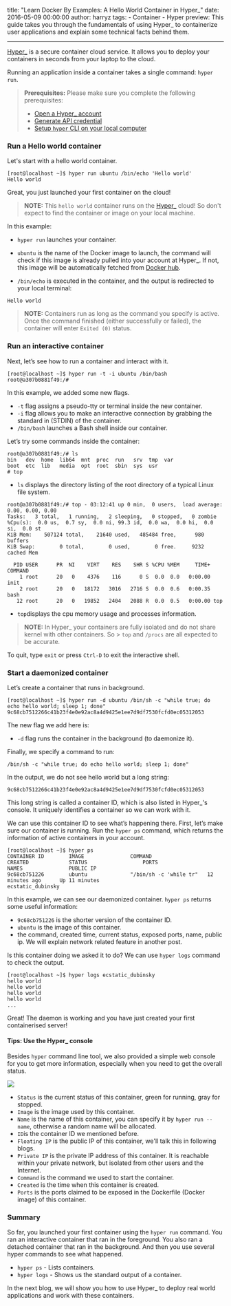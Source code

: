 title: "Learn Docker By Examples: A Hello World Container in Hyper_"
date: 2016-05-09 00:00:00
author: harryz
tags:
    - Container
    - Hyper
preview: This guide takes you through the fundamentals of using Hyper_ to containerize user applications and explain some technical facts behind them.

---

[Hyper_](https://www.hyper.sh/) is a secure container cloud service. It allows you to deploy your containers in seconds from your laptop to the cloud.

Running an application inside a container takes a single command: `hyper run`.

> **Prerequisites:** 
> Please make sure you complete the following prerequisites:
> - [Open a Hyper_ account](https://console.hyper.sh/register)
> - [Generate API credential](https://docs.hyper.sh/GettingStarted/generate_api_credential.html)
> - [Setup `hyper` CLI on your local computer](https://docs.hyper.sh/GettingStarted/install.html)

### Run a Hello world container
Let's start with a hello world container.

``` shell
[root@localhost ~]$ hyper run ubuntu /bin/echo 'Hello world'
Hello world
```

Great, you just launched your first container on the cloud! 

> **NOTE:**
> This `hello world` container runs on the [Hyper_](https://hyper.sh) cloud!  So don't expect to find the container or image on your local machine. 

In this example:

* `hyper run` launches your container.

* `ubuntu` is the name of the Docker image to launch, the command will check if this image is already pulled into your account at Hyper_. If not, this image will be automatically fetched from [Docker hub](https://hub.docker.com/).
* `/bin/echo` is executed in the container, and the output is redirected to your local terminal:

```
Hello world
```

> **NOTE:**
> Containers run as long as the command you specify is active. Once the command finished (either successfully or failed), the container will enter  `Exited (0)` status.

### Run an interactive container

Next, let’s see how to run a container and interact with it.

``` shell
[root@localhost ~]$ hyper run -t -i ubuntu /bin/bash
root@a307b0881f49:/# 
```

In this example, we added some new flags.

* `-t` flag assigns a pseudo-tty or terminal inside the new container.
* `-i` flag allows you to make an interactive connection by grabbing the standard in (STDIN) of the container.
* `/bin/bash` launches a Bash shell inside our container.

Let’s try some commands inside the container:
```
root@a307b0881f49:/# ls
bin   dev  home  lib64  mnt  proc  run   srv  tmp  var
boot  etc  lib   media  opt  root  sbin  sys  usr
# top
```

* `ls` displays the directory listing of the root directory of a typical Linux file system.

```
root@a307b0881f49:/# top - 03:12:41 up 0 min,  0 users,  load average: 0.00, 0.00, 0.00
Tasks:   3 total,   1 running,   2 sleeping,   0 stopped,   0 zombie
%Cpu(s):  0.0 us,  0.7 sy,  0.0 ni, 99.3 id,  0.0 wa,  0.0 hi,  0.0 si,  0.0 st
KiB Mem:    507124 total,    21640 used,   485484 free,      980 buffers
KiB Swap:        0 total,        0 used,        0 free.     9232 cached Mem

  PID USER      PR  NI    VIRT    RES    SHR S %CPU %MEM     TIME+ COMMAND      
    1 root      20   0    4376    116      0 S  0.0  0.0   0:00.00 init         
    2 root      20   0   18172   3016   2716 S  0.0  0.6   0:00.35 bash         
   12 root      20   0   19852   2404   2088 R  0.0  0.5   0:00.00 top 
```

* `top`displays the cpu memory usage and processes information.

> **NOTE:**
> In Hyper_  your containers are fully isolated and do not share kernel with other containers. So > `top` and `/procs` are all expected to be accurate.

To quit, type `exit` or press `Ctrl-D` to exit the interactive shell. 

### Start a daemonized container

Let’s create a container that runs in background.

```shell
[root@localhost ~]$ hyper run -d ubuntu /bin/sh -c "while true; do echo hello world; sleep 1; done"
9c68cb7512266c41b23f4e0e92ac8a4d9425e1ee7d9df7530fcfd0ec05312053
```

The new flag we add here is:

* `-d` flag runs the container in the background (to daemonize it).

Finally, we specify a command to run:

```shell
/bin/sh -c "while true; do echo hello world; sleep 1; done"
```

In the output, we do not see hello world but a long string:

```shell
9c68cb7512266c41b23f4e0e92ac8a4d9425e1ee7d9df7530fcfd0ec05312053
```
This long string is called a container ID, which is also listed in Hyper_'s console. It uniquely identifies a container so we can work with it.

We can use this container ID to see what’s happening there. First, let’s make sure our container is running. Run the `hyper ps` command, which returns the information of active containers in your account.

```shell
[root@localhost ~]$ hyper ps
CONTAINER ID        IMAGE               COMMAND                  CREATED             STATUS                  PORTS                    NAMES               PUBLIC IP
9c68cb751226        ubuntu              "/bin/sh -c 'while tr"   12 minutes ago      Up 11 minutes                                    ecstatic_dubinsky   
```
In this example, we can see our  daemonized container. `hyper ps` returns some useful information:

* `9c68cb751226` is the shorter version of the container ID.
* `ubuntu` is the image of this container.
*  the command, created time, current status, exposed ports, name, public ip. We will explain network related feature in another post.

Is this container doing we asked it to do? We can use `hyper logs` command to check the output.

```shell
[root@localhost ~]$ hyper logs ecstatic_dubinsky
hello world
hello world
hello world
hello world
...
```

Great! The daemon is working and you have just created your first containerised server! 

#### Tips: Use the Hyper_ console

Besides `hyper` command line tool, we also provided a simple web console for you to get more information, especially when you need to get the overall status.

![](-/images/learn-hyper_-by-examples-hello-world-in-a-container/1.png)

* `Status` is the current status of this container, green for running, gray for stopped.
* `Image` is the image used by this container.
* `Name` is the name of this container, you can specify it by `hyper run --name`, otherwise a random name will be allocated.
* `ID`is the container ID we mentioned before.
* `Floating IP` is the public IP of this container, we'll talk this in following blogs.
* `Private IP` is the private IP address of this container. It is reachable within your private network, but isolated from other users and the Internet.
* `Command` is the command we used to start the container.
* `Created` is the time when this container is created.
* `Ports` is the ports claimed to be exposed in the Dockerfile (Docker image) of this container.


### Summary
So far, you launched your first container using the `hyper run` command. You ran an interactive container that ran in the foreground. You also ran a detached container that ran in the background. And then you use several hyper commands to see what happened.

* `hyper ps` - Lists containers.
* `hyper logs` - Shows us the standard output of a container.

In the next blog, we will show you how to use Hyper_ to deploy real world applications and work with these containers.
